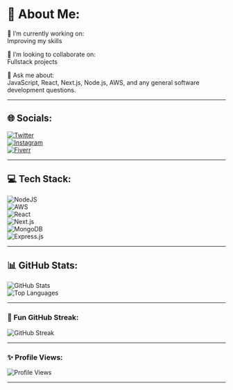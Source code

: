 # 💫 About Me:
🔭 I’m currently working on:  
Improving my skills   

👯 I’m looking to collaborate on:  
Fullstack projects  

💬 Ask me about:  
JavaScript, React, Next.js, Node.js, AWS, and any general software development questions.  

---

## 🌐 Socials:
[![Twitter](https://img.shields.io/badge/Twitter-1DA1F2?style=for-the-badge&logo=twitter&logoColor=white)](https://X.com/vbytehav)  
[![Instagram](https://img.shields.io/badge/Instagram-E4405F?style=for-the-badge&logo=instagram&logoColor=white)](https://instagram.com/vbytehav50)  
[![Fiverr](https://img.shields.io/badge/Fiverr-1DBF73?style=for-the-badge&logo=fiverr&logoColor=white)](https://www.fiverr.com/vaibhav_dev12?public_mode=true)  

---

## 💻 Tech Stack:
![NodeJS](https://img.shields.io/badge/Node.js-43853D?style=for-the-badge&logo=node.js&logoColor=white)  
![AWS](https://img.shields.io/badge/AWS-232F3E?style=for-the-badge&logo=amazon-aws&logoColor=white)  
![React](https://img.shields.io/badge/React-20232A?style=for-the-badge&logo=react&logoColor=61DAFB)  
![Next.js](https://img.shields.io/badge/Next.js-000000?style=for-the-badge&logo=next.js&logoColor=white)  
![MongoDB](https://img.shields.io/badge/MongoDB-4EA94B?style=for-the-badge&logo=mongodb&logoColor=white)  
![Express.js](https://img.shields.io/badge/Express.js-000000?style=for-the-badge&logo=express&logoColor=white)  



---

## 📊 GitHub Stats:
![GitHub Stats](https://github-readme-stats.vercel.app/api?username=VByteHav&show_icons=true&theme=radical)  
![Top Languages](https://github-readme-stats.vercel.app/api/top-langs/?username=VByteHav&layout=compact&theme=radical)  

---



### 🎨 Fun GitHub Streak:
![GitHub Streak](https://github-readme-streak-stats.herokuapp.com/?user=VByteHav&theme=radical)  

---

### ✨ Profile Views:
![Profile Views](https://komarev.com/ghpvc/?username=VByteHav&color=blue&style=flat)  

---
